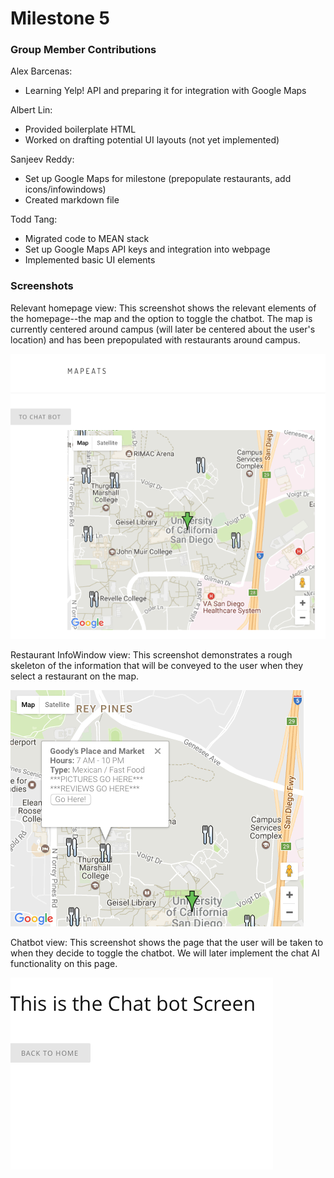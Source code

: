 # Milestone 5

### Group Member Contributions
Alex Barcenas:
  - Learning Yelp! API and preparing it for integration with Google Maps
 
Albert Lin:
  - Provided boilerplate HTML
  - Worked on drafting potential UI layouts (not yet implemented)

Sanjeev Reddy:
  - Set up Google Maps for milestone (prepopulate restaurants, add icons/infowindows)
  - Created markdown file

Todd Tang:
  - Migrated code to MEAN stack
  - Set up Google Maps API keys and integration into webpage
  - Implemented basic UI elements

### Screenshots
Relevant homepage view: This screenshot shows the relevant elements of the
homepage--the map and the option to toggle the chatbot. The map is currently
centered around campus (will later be centered about the user's location) and
has been prepopulated with restaurants around campus.

![Homepage](./screenshots/homepage.png "Homepage view")

Restaurant InfoWindow view: This screenshot demonstrates a rough skeleton of
the information that will be conveyed to the user when they select a restaurant
on the map.

![InfoWindow](./screenshots/infowindow.png "InfoWindow view")

Chatbot view: This screenshot shows the page that the user will be taken to
when they decide to toggle the chatbot. We will later implement the chat AI
functionality on this page.

![Chatbot](./screenshots/chatbot.png "Chatbot view")
